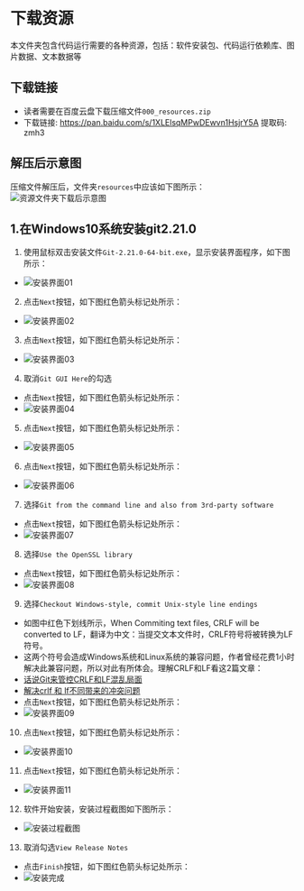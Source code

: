 # 下载资源
本文件夹包含代码运行需要的各种资源，包括：软件安装包、代码运行依赖库、图片数据、文本数据等

## 下载链接
* 读者需要在百度云盘下载压缩文件`000_resources.zip`
* 下载链接: https://pan.baidu.com/s/1XLElsqMPwDEwvn1HsjrY5A 提取码: zmh3

## 解压后示意图
压缩文件解压后，文件夹`resources`中应该如下图所示：
![资源文件夹下载后示意图](../markdown_images/01.jpg)

## 1.在Windows10系统安装git2.21.0
1. 使用鼠标双击安装文件`Git-2.21.0-64-bit.exe`，显示安装界面程序，如下图所示：
* ![安装界面01](../markdown_images/02.jpg)
2. 点击`Next`按钮，如下图红色箭头标记处所示：
* ![安装界面02](../markdown_images/03.jpg)
3. 点击`Next`按钮，如下图红色箭头标记处所示：
* ![安装界面03](../markdown_images/04.jpg)
4. 取消`Git GUI Here`的勾选
* 点击`Next`按钮，如下图红色箭头标记处所示：
* ![安装界面04](../markdown_images/05.jpg)
5. 点击`Next`按钮，如下图红色箭头标记处所示：
* ![安装界面05](../markdown_images/06.jpg)
6. 点击`Next`按钮，如下图红色箭头标记处所示：
* ![安装界面06](../markdown_images/07.jpg)
7. 选择`Git from the command line and also from 3rd-party software`
* 点击`Next`按钮，如下图红色箭头标记处所示：
* ![安装界面07](../markdown_images/08.jpg)
8. 选择`Use the OpenSSL library`
* 点击`Next`按钮，如下图红色箭头标记处所示：
* ![安装界面08](../markdown_images/09.jpg)
9. 选择`Checkout Windows-style, commit Unix-style line endings`
* 如图中红色下划线所示，When Commiting text files, CRLF will be converted to LF，翻译为中文：当提交文本文件时，CRLF符号将被转换为LF符号。
* 这两个符号会造成Windows系统和Linux系统的兼容问题，作者曾经花费1小时解决此兼容问题，所以对此有所体会。理解CRLF和LF看这2篇文章：
* [话说Git来管控CRLF和LF混乱局面](https://www.jianshu.com/p/684d94caebfe)
* [解决crlf 和 lf不同带来的冲突问题](https://www.cnblogs.com/kugeliu/p/9154021.html)
* 点击`Next`按钮，如下图红色箭头标记处所示：
* ![安装界面09](../markdown_images/10.jpg)
10. 点击`Next`按钮，如下图红色箭头标记处所示：
* ![安装界面10](../markdown_images/11.jpg)
11. 点击`Next`按钮，如下图红色箭头标记处所示：
* ![安装界面11](../markdown_images/12.jpg)
12. 软件开始安装，安装过程截图如下图所示：
* ![安装过程截图](../markdown_images/13.jpg)
13. 取消勾选`View Release Notes`
* 点击`Finish`按钮，如下图红色箭头标记处所示：
* ![安装完成](../markdown_images/14.jpg)
